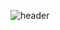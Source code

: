 ![header](https://capsule-render.vercel.app/api?type=waving&color=gradient&height=300&section=header&text=Hi%20I'm%20Shayesteh&fontSize=40&animation=scaleIn&fontAlignY=38&desc&descAlignY=51&descAlign=62)

